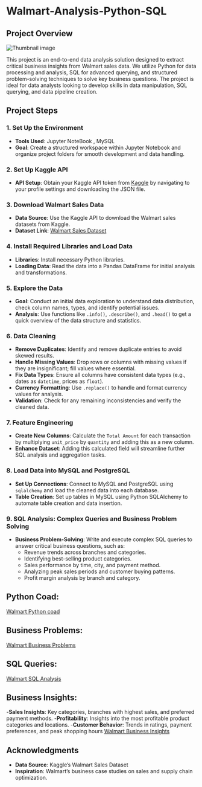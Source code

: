 # Walmart-Analysis-Python-SQL

## Project Overview

![Thumbnail image](https://github.com/SowmallyaM/Walmart-Analysis-Python-SQL./blob/main/Walmart.png)

This project is an end-to-end data analysis solution designed to extract critical business insights from Walmart sales data. We utilize Python for data processing and analysis, SQL for advanced querying, and structured problem-solving techniques to solve key business questions. The project is ideal for data analysts looking to develop skills in data manipulation, SQL querying, and data pipeline creation.


## Project Steps

### 1. Set Up the Environment
   - **Tools Used**: Jupyter NoteBook , MySQL
   - **Goal**: Create a structured workspace within Jupyter Notebook and organize project folders for smooth development and data handling.

### 2. Set Up Kaggle API
   - **API Setup**: Obtain your Kaggle API token from [Kaggle](https://www.kaggle.com/) by navigating to your profile settings and downloading the JSON file.

### 3. Download Walmart Sales Data
   - **Data Source**: Use the Kaggle API to download the Walmart sales datasets from Kaggle.
   - **Dataset Link**: [Walmart Sales Dataset](https://www.kaggle.com/najir0123/walmart-10k-sales-datasets)

### 4. Install Required Libraries and Load Data
   - **Libraries**: Install necessary Python libraries.
   - **Loading Data**: Read the data into a Pandas DataFrame for initial analysis and transformations.

### 5. Explore the Data
   - **Goal**: Conduct an initial data exploration to understand data distribution, check column names, types, and identify potential issues.
   - **Analysis**: Use functions like `.info()`, `.describe()`, and `.head()` to get a quick overview of the data structure and statistics.

### 6. Data Cleaning
   - **Remove Duplicates**: Identify and remove duplicate entries to avoid skewed results.
   - **Handle Missing Values**: Drop rows or columns with missing values if they are insignificant; fill values where essential.
   - **Fix Data Types**: Ensure all columns have consistent data types (e.g., dates as `datetime`, prices as `float`).
   - **Currency Formatting**: Use `.replace()` to handle and format currency values for analysis.
   - **Validation**: Check for any remaining inconsistencies and verify the cleaned data.

### 7. Feature Engineering
   - **Create New Columns**: Calculate the `Total Amount` for each transaction by multiplying `unit_price` by `quantity` and adding this as a new column.
   - **Enhance Dataset**: Adding this calculated field will streamline further SQL analysis and aggregation tasks.

### 8. Load Data into MySQL and PostgreSQL
   - **Set Up Connections**: Connect to MySQL and PostgreSQL using `sqlalchemy` and load the cleaned data into each database.
   - **Table Creation**: Set up tables in MySQL using Python SQLAlchemy to automate table creation and data insertion.

### 9. SQL Analysis: Complex Queries and Business Problem Solving
   - **Business Problem-Solving**: Write and execute complex SQL queries to answer critical business questions, such as:
     - Revenue trends across branches and categories.
     - Identifying best-selling product categories.
     - Sales performance by time, city, and payment method.
     - Analyzing peak sales periods and customer buying patterns.
     - Profit margin analysis by branch and category.


## Python Coad:
<a href="https://github.com/SowmallyaM/Walmart-Analysis-Python-SQL./blob/main/Project%20walmart(python%2BSQL).ipynb">Walmart Python coad</a>
## Business Problems:
<a href="https://github.com/SowmallyaM/Walmart-Analysis-Python-SQL./blob/main/Business%20Problems.pdf">Walmart Business Problems</a>
## SQL Queries:
<a href="https://github.com/SowmallyaM/Walmart-Analysis-Python-SQL./blob/main/project%20walmart.sql">Walmart SQL Analysis</a>
## Business Insights:
  -**Sales Insights**: Key categories, branches with highest sales, and preferred payment methods.
  -**Profitability**: Insights into the most profitable product categories and locations.
  -**Customer Behavior**: Trends in ratings, payment preferences, and peak shopping hours
<a href="https://github.com/SowmallyaM/Walmart-Analysis-Python-SQL./blob/main/Walmart%20Analysis%20Insights.pdf">Walmart Business Insights</a>


## Acknowledgments
- **Data Source**: Kaggle’s Walmart Sales Dataset
- **Inspiration**: Walmart’s business case studies on sales and supply chain optimization.


